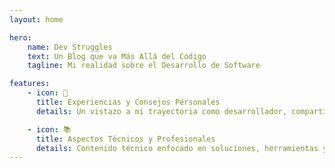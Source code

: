 ```yaml
---
layout: home

hero:
    name: Dev Struggles
    text: Un Blog que va Más Allá del Código
    tagline: Mi realidad sobre el Desarrollo de Software

features:
    - icon: 🧠
      title: Experiencias y Consejos Personales
      details: Un vistazo a mi trayectoria como desarrollador, compartiendo historias reales, aprendizajes personales y consejos para afrontar los desafíos del día a día en el mundo de la programación.

    - icon: 📚
      title: Aspectos Técnicos y Profesionales
      details: Contenido técnico enfocado en soluciones, herramientas y conceptos clave del desarrollo de software, junto con reflexiones sobre el crecimiento profesional en la industria.
---
```

